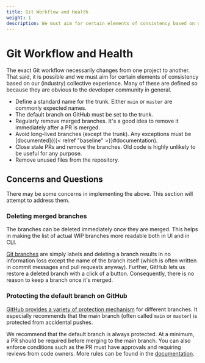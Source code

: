 ```yaml
---
title: Git Workflow and Health
weight: 1
description: We must aim for certain elements of consistency based on our (industry) collective experience. Many of these are defined so because they are obvious to the developer community in general.
---
```


# Git Workflow and Health

The exact Git workflow necessarily changes from one project to another. That said, it is possible and we must aim for certain elements of consistency based on our (industry) collective experience. Many of these are defined so because they are obvious to the developer community in general.

* Define a standard name for the trunk. Either `main` or `master` are commonly expected names.
* The default branch on GitHub must be set to the trunk.
* Regularly remove merged branches. It's a good idea to remove it immediately after a PR is merged.
* Avoid long-lived branches (except the trunk). Any exceptions must be [documented]({{< relref "baseline" >}}#documentation).
* Close stale PRs and remove the branches. Old code is highly unlikely to be useful for any purpose.
* Remove unused files from the repository.

## Concerns and Questions

There may be some concerns in implementing the above. This section will attempt to address them.

### Deleting merged branches

The branches can be deleted immediately once they are merged. This helps in making the list of actual WIP branches more readable both in UI and in CLI.

[Git branches](https://git-scm.com/book/en/v2/Git-Branching-Branches-in-a-Nutshell) are simply labels and deleting a branch results in no information loss except the name of the branch itself (which is often written in commit messages and pull requests anyway). Further, GitHub lets us restore a deleted branch with a click of a button. Consequently, there is no reason to keep a branch once it's merged.

### Protecting the default branch on GitHub

[GitHub provides a variety of protection mechanism](https://docs.github.com/en/repositories/configuring-branches-and-merges-in-your-repository/managing-protected-branches/about-protected-branches) for different branches. It especially recommends that the main branch (often called `main` or `master`) is protected from accidental pushes.

We recommend that the default branch is always protected. At a minimum, a PR should be required before merging to the main branch. You can also enforce conditions such as the PR must have approvals and requiring reviews from code owners. More rules can be found in the [documentation](https://docs.github.com/en/repositories/configuring-branches-and-merges-in-your-repository/managing-protected-branches/about-protected-branches).
